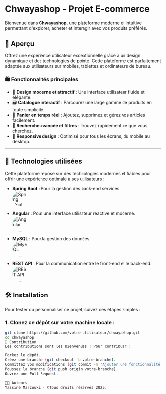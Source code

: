 # Chwayashop - Projet E-commerce

Bienvenue dans **Chwayashop**, une plateforme moderne et intuitive permettant d'explorer, acheter et interagir avec vos produits préférés.

## 🚀 Aperçu

Offrez une expérience utilisateur exceptionnelle grâce à un design dynamique et des technologies de pointe. Cette plateforme est parfaitement adaptée aux utilisateurs sur mobiles, tablettes et ordinateurs de bureau.

### 🛍️ Fonctionnalités principales

- 🎨 **Design moderne et attractif** : Une interface utilisateur fluide et élégante.
- 🗃️ **Catalogue interactif** : Parcourez une large gamme de produits en toute simplicité.
- 🛒 **Panier en temps réel** : Ajoutez, supprimez et gérez vos articles facilement.
- 🔎 **Recherche avancée et filtres** : Trouvez rapidement ce que vous cherchez.
- 🔄 **Responsive design** : Optimisé pour tous les écrans, du mobile au desktop.

---

## 🚀 Technologies utilisées

Cette plateforme repose sur des technologies modernes et fiables pour offrir une expérience optimale à ses utilisateurs :

- **Spring Boot** : Pour la gestion des back-end services.  
  <img src="https://simpleicons.org/icons/springboot.svg" alt="Spring Boot" width="50" height="50" style="border-radius: 50%;">

- **Angular** : Pour une interface utilisateur réactive et moderne.  
  <img src="https://simpleicons.org/icons/angular.svg" alt="Angular" width="50" height="50" style="border-radius: 50%;">

- **MySQL** : Pour la gestion des données.  
  <img src="https://simpleicons.org/icons/mysql.svg" alt="MySQL" width="50" height="50" style="border-radius: 50%;">

- **REST API** : Pour la communication entre le front-end et le back-end.  
  <img src="https://simpleicons.org/icons/swagger.svg" alt="REST API" width="50" height="50" style="border-radius: 50%;">

## 🛠️ Installation

Pour tester ou personnaliser ce projet, suivez ces étapes simples :

### 1. Clonez ce dépôt sur votre machine locale :

```bash
git clone https://github.com/votre-utilisateur/chwayashop.git
cd chwayashop
🤝 Contribution
Les contributions sont les bienvenues ! Pour contribuer :

Forkez le dépôt.
Créez une branche (git checkout -b votre-branche).
Committez vos modifications (git commit -m 'Ajouter une fonctionnalité').
Poussez la branche (git push origin votre-branche).
Ouvrez une Pull Request.

👨‍💻 Auteurs
Yassine Marzouki - ©Tous droits réservés 2025.
 
